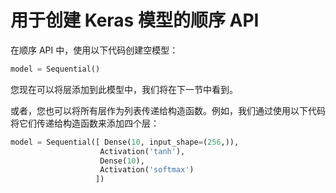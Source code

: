 # 用于创建 Keras 模型的顺序 API

在顺序 API 中，使用以下代码创建空模型：

```py
model = Sequential()
```

您现在可以将层添加到此模型中，我们将在下一节中看到。

或者，您也可以将所有层作为列表传递给构造函数。例如，我们通过使用以下代码将它们传递给构造函数来添加四个层：

```py
model = Sequential([ Dense(10, input_shape=(256,)), 
                    Activation('tanh'), 
                    Dense(10), 
                    Activation('softmax')
                   ])
```